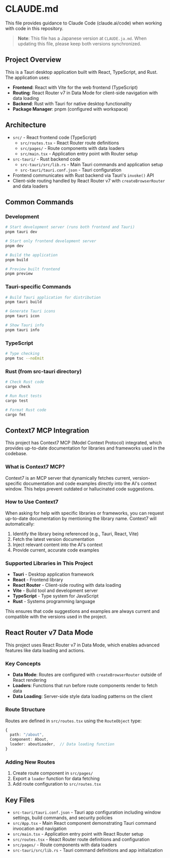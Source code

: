 # CLAUDE.md

This file provides guidance to Claude Code (claude.ai/code) when working with code in this repository.

> **Note**: This file has a Japanese version at `CLAUDE.ja.md`. When updating this file, please keep both versions synchronized.

## Project Overview

This is a Tauri desktop application built with React, TypeScript, and Rust. The application uses:
- **Frontend**: React with Vite for the web frontend (TypeScript)
- **Routing**: React Router v7 in Data Mode for client-side navigation with data loading
- **Backend**: Rust with Tauri for native desktop functionality
- **Package Manager**: pnpm (configured with workspace)

## Architecture

- `src/` - React frontend code (TypeScript)
  - `src/routes.tsx` - React Router route definitions
  - `src/pages/` - Route components with data loaders
  - `src/main.tsx` - Application entry point with Router setup
- `src-tauri/` - Rust backend code
  - `src-tauri/src/lib.rs` - Main Tauri commands and application setup
  - `src-tauri/tauri.conf.json` - Tauri configuration
- Frontend communicates with Rust backend via Tauri's `invoke()` API
- Client-side routing handled by React Router v7 with `createBrowserRouter` and data loaders

## Common Commands

### Development
```bash
# Start development server (runs both frontend and Tauri)
pnpm tauri dev

# Start only frontend development server
pnpm dev

# Build the application
pnpm build

# Preview built frontend
pnpm preview
```

### Tauri-specific Commands
```bash
# Build Tauri application for distribution
pnpm tauri build

# Generate Tauri icons
pnpm tauri icon

# Show Tauri info
pnpm tauri info
```

### TypeScript
```bash
# Type checking
pnpm tsc --noEmit
```

### Rust (from src-tauri directory)
```bash
# Check Rust code
cargo check

# Run Rust tests
cargo test

# Format Rust code
cargo fmt
```

## Context7 MCP Integration

This project has Context7 MCP (Model Context Protocol) integrated, which provides up-to-date documentation for libraries and frameworks used in the codebase.

### What is Context7 MCP?
Context7 is an MCP server that dynamically fetches current, version-specific documentation and code examples directly into the AI's context window. This helps prevent outdated or hallucinated code suggestions.

### How to Use Context7
When asking for help with specific libraries or frameworks, you can request up-to-date documentation by mentioning the library name. Context7 will automatically:
1. Identify the library being referenced (e.g., Tauri, React, Vite)
2. Fetch the latest version documentation
3. Inject relevant content into the AI's context
4. Provide current, accurate code examples

### Supported Libraries in This Project
- **Tauri** - Desktop application framework
- **React** - Frontend library  
- **React Router** - Client-side routing with data loading
- **Vite** - Build tool and development server
- **TypeScript** - Type system for JavaScript
- **Rust** - Systems programming language

This ensures that code suggestions and examples are always current and compatible with the versions used in the project.

## React Router v7 Data Mode

This project uses React Router v7 in Data Mode, which enables advanced features like data loading and actions.

### Key Concepts
- **Data Mode**: Routes are configured with `createBrowserRouter` outside of React rendering
- **Loaders**: Functions that run before route components render to fetch data
- **Data Loading**: Server-side style data loading patterns on the client

### Route Structure
Routes are defined in `src/routes.tsx` using the `RouteObject` type:
```typescript
{
  path: "/about",
  Component: About,
  loader: aboutLoader,  // Data loading function
}
```

### Adding New Routes
1. Create route component in `src/pages/`
2. Export a `loader` function for data fetching
3. Add route configuration to `src/routes.tsx`

## Key Files

- `src-tauri/tauri.conf.json` - Tauri app configuration including window settings, build commands, and security policies
- `src/App.tsx` - Main React component demonstrating Tauri command invocation and navigation
- `src/main.tsx` - Application entry point with React Router setup
- `src/routes.tsx` - React Router route definitions and configuration
- `src/pages/` - Route components with data loaders
- `src-tauri/src/lib.rs` - Tauri command definitions and app initialization
